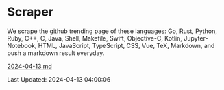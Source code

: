 # Scraper

We scrape the github trending page of these languages: Go, Rust, Python, Ruby, C++, C, Java, Shell, Makefile, Swift, Objective-C, Kotlin, Jupyter-Notebook, HTML, JavaScript, TypeScript, CSS, Vue, TeX, Markdown, and push a markdown result everyday.

[2024-04-13.md](https://github.com/yangwenmai/github-trending-backup/blob/master/2024-04-13.md)

Last Updated: 2024-04-13 04:00:06